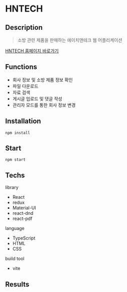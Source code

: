 # HNTECH

## Description

>소방 관련 제품을 판매하는 에이치앤테크 웹 어플리케이션

<a href="http://hntec.co.kr/">HNTECH 홈페이지 바로가기</a>

## Functions

* 회사 정보 및 소방 제품 정보 확인
* 파일 다운로드
* 자료 검색
* 게시글 업로드 및 댓글 작성
* 관리자 모드를 통한 회사 정보 변경

## Installation

```shell
npm install
```

## Start

```shell
npm start
```

## Techs

library
* React
* redux
* Material-UI
* react-dnd
* react-pdf

language
* TypeScript
* HTML
* CSS
  
build tool
* vite

## Results


